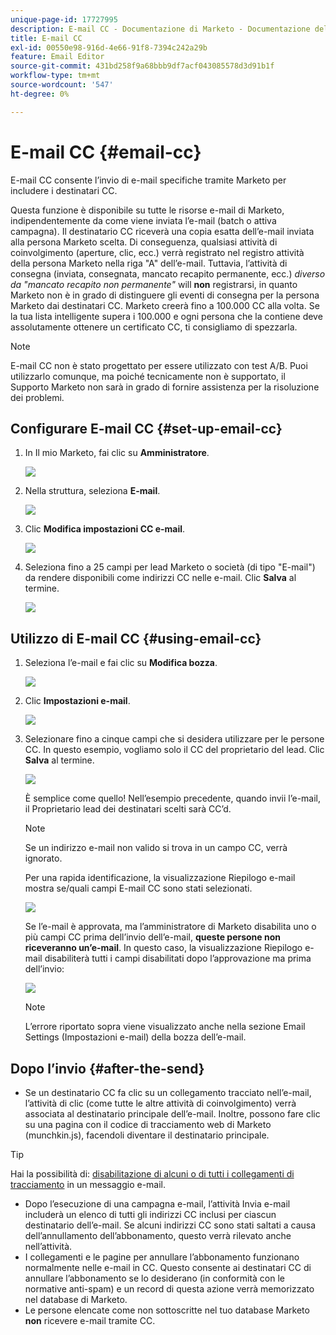 ```yaml
---
unique-page-id: 17727995
description: E-mail CC - Documentazione di Marketo - Documentazione del prodotto
title: E-mail CC
exl-id: 00550e98-916d-4e66-91f8-7394c242a29b
feature: Email Editor
source-git-commit: 431bd258f9a68bbb9df7acf043085578d3d91b1f
workflow-type: tm+mt
source-wordcount: '547'
ht-degree: 0%

---
```


# E-mail CC {#email-cc}

E-mail CC consente l’invio di e-mail specifiche tramite Marketo per includere i destinatari CC.

Questa funzione è disponibile su tutte le risorse e-mail di Marketo, indipendentemente da come viene inviata l’e-mail (batch o attiva campagna). Il destinatario CC riceverà una copia esatta dell’e-mail inviata alla persona Marketo scelta. Di conseguenza, qualsiasi attività di coinvolgimento (aperture, clic, ecc.) verrà registrato nel registro attività della persona Marketo nella riga &quot;A&quot; dell’e-mail. Tuttavia, l’attività di consegna (inviata, consegnata, mancato recapito permanente, ecc.) _diverso da &quot;mancato recapito non permanente&quot;_ will **non** registrarsi, in quanto Marketo non è in grado di distinguere gli eventi di consegna per la persona Marketo dai destinatari CC. Marketo creerà fino a 100.000 CC alla volta. Se la tua lista intelligente supera i 100.000 e ogni persona che la contiene deve assolutamente ottenere un certificato CC, ti consigliamo di spezzarla.

>[!NOTE]
>
>E-mail CC non è stato progettato per essere utilizzato con test A/B. Puoi utilizzarlo comunque, ma poiché tecnicamente non è supportato, il Supporto Marketo non sarà in grado di fornire assistenza per la risoluzione dei problemi.

## Configurare E-mail CC {#set-up-email-cc}

1. In Il mio Marketo, fai clic su **Amministratore**.

   ![](assets/one.png)

1. Nella struttura, seleziona **E-mail**.

   ![](assets/two.png)

1. Clic **Modifica impostazioni CC e-mail**.

   ![](assets/three.png)

1. Seleziona fino a 25 campi per lead Marketo o società (di tipo &quot;E-mail&quot;) da rendere disponibili come indirizzi CC nelle e-mail. Clic **Salva** al termine.

   ![](assets/four.png)

## Utilizzo di E-mail CC {#using-email-cc}

1. Seleziona l’e-mail e fai clic su **Modifica bozza**.

   ![](assets/five.png)

1. Clic **Impostazioni e-mail**.

   ![](assets/six.png)

1. Selezionare fino a cinque campi che si desidera utilizzare per le persone CC. In questo esempio, vogliamo solo il CC del proprietario del lead. Clic **Salva** al termine.

   ![](assets/seven.png)

   È semplice come quello! Nell’esempio precedente, quando invii l’e-mail, il Proprietario lead dei destinatari scelti sarà CC’d.

   >[!NOTE]
   >
   >Se un indirizzo e-mail non valido si trova in un campo CC, verrà ignorato.

   Per una rapida identificazione, la visualizzazione Riepilogo e-mail mostra se/quali campi E-mail CC sono stati selezionati.

   ![](assets/eight.png)

   Se l’e-mail è approvata, ma l’amministratore di Marketo disabilita uno o più campi CC prima dell’invio dell’e-mail, **queste persone non riceveranno un’e-mail**. In questo caso, la visualizzazione Riepilogo e-mail disabiliterà tutti i campi disabilitati dopo l’approvazione ma prima dell’invio:

   ![](assets/removal.png)

   >[!NOTE]
   >
   >L’errore riportato sopra viene visualizzato anche nella sezione Email Settings (Impostazioni e-mail) della bozza dell’e-mail.

## Dopo l’invio {#after-the-send}

* Se un destinatario CC fa clic su un collegamento tracciato nell’e-mail, l’attività di clic (come tutte le altre attività di coinvolgimento) verrà associata al destinatario principale dell’e-mail. Inoltre, possono fare clic su una pagina con il codice di tracciamento web di Marketo (munchkin.js), facendoli diventare il destinatario principale.

>[!TIP]
>
>Hai la possibilità di: [disabilitazione di alcuni o di tutti i collegamenti di tracciamento](/help/marketo/product-docs/email-marketing/general/functions-in-the-editor/disable-tracking-for-an-email-link.md) in un messaggio e-mail.

* Dopo l’esecuzione di una campagna e-mail, l’attività Invia e-mail includerà un elenco di tutti gli indirizzi CC inclusi per ciascun destinatario dell’e-mail. Se alcuni indirizzi CC sono stati saltati a causa dell’annullamento dell’abbonamento, questo verrà rilevato anche nell’attività.
* I collegamenti e le pagine per annullare l’abbonamento funzionano normalmente nelle e-mail in CC. Questo consente ai destinatari CC di annullare l’abbonamento se lo desiderano (in conformità con le normative anti-spam) e un record di questa azione verrà memorizzato nel database di Marketo.
* Le persone elencate come non sottoscritte nel tuo database Marketo **non** ricevere e-mail tramite CC.
